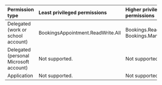 |Permission type|Least privileged permissions|Higher privileged permissions|
|:---|:---|:---|
|Delegated (work or school account)|BookingsAppointment.ReadWrite.All|Bookings.ReadWrite.All, Bookings.Manage.All|
|Delegated (personal Microsoft account)|Not supported.|Not supported.|
|Application|Not supported.|Not supported.|